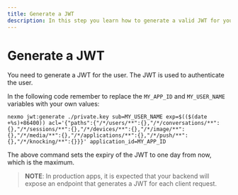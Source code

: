 ```yaml
---
title: Generate a JWT
description: In this step you learn how to generate a valid JWT for your Client SDK Application.
---
```


# Generate a JWT

You need to generate a JWT for the user. The JWT is used to authenticate the user.

In the following code remember to replace the `MY_APP_ID` and `MY_USER_NAME` variables with your own values:

``` shell
nexmo jwt:generate ./private.key sub=MY_USER_NAME exp=$(($(date +%s)+86400)) acl='{"paths":{"/*/users/**":{},"/*/conversations/**":{},"/*/sessions/**":{},"/*/devices/**":{},"/*/image/**":{},"/*/media/**":{},"/*/applications/**":{},"/*/push/**":{},"/*/knocking/**":{}}}' application_id=MY_APP_ID
```

The above command sets the expiry of the JWT to one day from now, which is the maximum.

> **NOTE**: In production apps, it is expected that your backend will expose an endpoint that generates a JWT for each client request.
